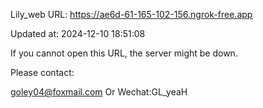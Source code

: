 Lily_web URL: https://ae6d-61-165-102-156.ngrok-free.app

Updated at: 2024-12-10 18:51:08

If you cannot open this URL, the server might be down.

Please contact: 

goley04@foxmail.com Or Wechat:GL_yeaH